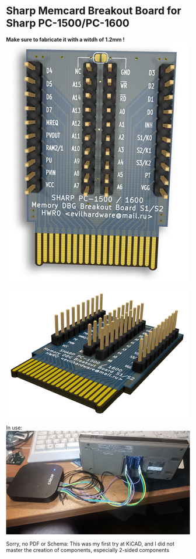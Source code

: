 # Sharp Memcard Breakout Board for Sharp PC-1500/PC-1600
**Make sure to fabricate it with a witdh of 1.2mm !**
![Protoboard](img/card.png)

![Protoboard](img/memcard.png)

In use:
![Protoboard](img/dbg_irl.jpg)

Sorry, no PDF or Schema: This was my first try at KiCAD, and I did not master the creation of components, especially 2-sided components
